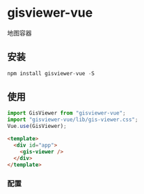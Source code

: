 # gisviewer-vue

地图容器

## 安装

```js
npm install gisviewer-vue -S
```

## 使用

```js
import GisViewer from "gisviewer-vue";
import "gisviewer-vue/lib/gis-viewer.css";
Vue.use(GisViewer);
```

```html
<template>
  <div id="app">
    <gis-viewer />
  </div>
</template>
```

### 配置
